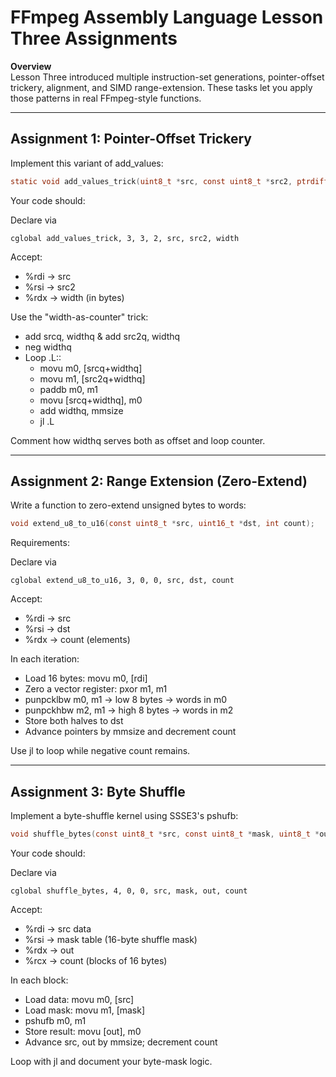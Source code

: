 # FFmpeg Assembly Language Lesson Three Assignments

**Overview**  
Lesson Three introduced multiple instruction-set generations, pointer-offset trickery, alignment, and SIMD range-extension. These tasks let you apply those patterns in real FFmpeg-style functions.

---

## Assignment 1: Pointer-Offset Trickery

Implement this variant of add_values:

```c
static void add_values_trick(uint8_t *src, const uint8_t *src2, ptrdiff_t width);
```

Your code should:

Declare via

```assembly
cglobal add_values_trick, 3, 3, 2, src, src2, width
```

Accept:

- %rdi → src
- %rsi → src2
- %rdx → width (in bytes)

Use the "width-as-counter" trick:

- add srcq, widthq & add src2q, widthq
- neg widthq
- Loop .L::
  - movu m0, [srcq+widthq]
  - movu m1, [src2q+widthq]
  - paddb m0, m1
  - movu [srcq+widthq], m0
  - add widthq, mmsize
  - jl .L

Comment how widthq serves both as offset and loop counter.

---

## Assignment 2: Range Extension (Zero-Extend)

Write a function to zero-extend unsigned bytes to words:

```c
void extend_u8_to_u16(const uint8_t *src, uint16_t *dst, int count);
```

Requirements:

Declare via

```assembly
cglobal extend_u8_to_u16, 3, 0, 0, src, dst, count
```

Accept:

- %rdi → src
- %rsi → dst
- %rdx → count (elements)

In each iteration:

- Load 16 bytes: movu m0, [rdi]
- Zero a vector register: pxor m1, m1
- punpcklbw m0, m1 → low 8 bytes → words in m0
- punpckhbw m2, m1 → high 8 bytes → words in m2
- Store both halves to dst
- Advance pointers by mmsize and decrement count

Use jl to loop while negative count remains.

---

## Assignment 3: Byte Shuffle

Implement a byte-shuffle kernel using SSSE3's pshufb:

```c
void shuffle_bytes(const uint8_t *src, const uint8_t *mask, uint8_t *out, int count);
```

Your code should:

Declare via

```assembly
cglobal shuffle_bytes, 4, 0, 0, src, mask, out, count
```

Accept:

- %rdi → src data
- %rsi → mask table (16-byte shuffle mask)
- %rdx → out
- %rcx → count (blocks of 16 bytes)

In each block:

- Load data: movu m0, [src]
- Load mask: movu m1, [mask]
- pshufb m0, m1
- Store result: movu [out], m0
- Advance src, out by mmsize; decrement count

Loop with jl and document your byte-mask logic.
